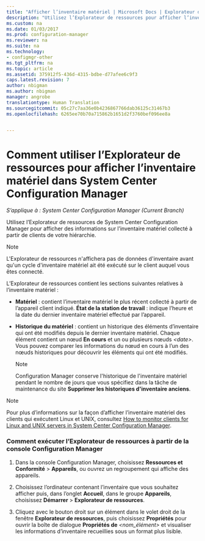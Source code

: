```yaml
---
title: "Afficher l’inventaire matériel | Microsoft Docs | Explorateur de ressources"
description: "Utilisez l’Explorateur de ressources pour afficher l’inventaire matériel dans System Center Configuration Manager."
ms.custom: na
ms.date: 01/03/2017
ms.prod: configuration-manager
ms.reviewer: na
ms.suite: na
ms.technology:
- configmgr-other
ms.tgt_pltfrm: na
ms.topic: article
ms.assetid: 375912f5-436d-4315-bdbe-d77afee6c9f3
caps.latest.revision: 7
author: nbigman
ms.author: nbigman
manager: angrobe
translationtype: Human Translation
ms.sourcegitcommit: 05c27c7aa36e0b4236867766dab36125c31467b3
ms.openlocfilehash: 6265ee70b70a715862b1651d2f3760bef096ee8a


---
```

# <a name="how-to-use-resource-explorer-to-view-hardware-inventory-in-system-center-configuration-manager"></a>Comment utiliser l’Explorateur de ressources pour afficher l’inventaire matériel dans System Center Configuration Manager

*S’applique à : System Center Configuration Manager (Current Branch)*

Utilisez l’Explorateur de ressources de System Center Configuration Manager pour afficher des informations sur l’inventaire matériel collecté à partir de clients de votre hiérarchie.  

> [!NOTE]  
>  L'Explorateur de ressources n'affichera pas de données d'inventaire avant qu'un cycle d'inventaire matériel ait été exécuté sur le client auquel vous êtes connecté.  

 L’Explorateur de ressources contient les sections suivantes relatives à l’inventaire matériel :  

-   **Matériel** : contient l’inventaire matériel le plus récent collecté à partir de l’appareil client indiqué.  **État de la station de travail** : indique l’heure et la date du dernier inventaire matériel effectué par l’appareil.  

-   **Historique du matériel** : contient un historique des éléments d’inventaire qui ont été modifiés depuis le dernier inventaire matériel. Chaque élément contient un nœud **En cours** et un ou plusieurs nœuds *<date\>*. Vous pouvez comparer les informations du nœud en cours à l’un des nœuds historiques pour découvrir les éléments qui ont été modifiés.  

    > [!NOTE]  
    >  Configuration Manager conserve l'historique de l'inventaire matériel pendant le nombre de jours que vous spécifiez dans la tâche de maintenance du site **Supprimer les historiques d'inventaire anciens**.  

> [!NOTE]  
>  Pour plus d’informations sur la façon d’afficher l’inventaire matériel des clients qui exécutent Linux et UNIX, consultez [How to monitor clients for Linux and UNIX servers in System Center Configuration Manager](../../../../core/clients/manage/monitor-clients-for-linux-and-unix-servers.md).  

### <a name="how-to-run-resource-explorer-from-the-configuration-manager-console"></a>Comment exécuter l’Explorateur de ressources à partir de la console Configuration Manager  

1.  Dans la console Configuration Manager, choisissez **Ressources et Conformité** > **Appareils**, ou ouvrez un regroupement qui affiche des appareils.  

3.  Choisissez l’ordinateur contenant l’inventaire que vous souhaitez afficher puis, dans l’onglet **Accueil**, dans le groupe **Appareils**, choisissez **Démarrer** >  **Explorateur de ressources**.   

4.  Cliquez avec le bouton droit sur un élément dans le volet droit de la fenêtre **Explorateur de ressources**, puis choisissez **Propriétés** pour ouvrir la boîte de dialogue **Propriétés de** *<nom_élément\>* et visualiser les informations d’inventaire recueillies sous un format plus lisible.  




<!--HONumber=Jan17_HO1-->



